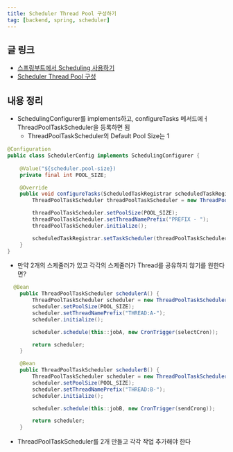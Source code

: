 ```yaml
---
title: Scheduler Thread Pool 구성하기
tag: [backend, spring, scheduler]
---
```

## 글 링크
- [스프링부트에서 Scheduling 사용하기](http://jmlim.github.io/spring/2018/11/27/spring-boot-schedule/)
- [Scheduler Thread Pool 구성](https://blog.naver.com/PostView.nhn?blogId=dg110&logNo=221589812687)
## 내용 정리
- SchedulingConfigurer를 implements하고, configureTasks 메서드에ㅓ ThreadPoolTaskScheduler을 등록하면 됨
  - ThreadPoolTaskScheduler의 Default Pool Size는 1
```java
@Configuration
public class SchedulerConfig implements SchedulingConfigurer {
    
    @Value("${scheduler.pool-size})
    private final int POOL_SIZE;

    @Override
    public void configureTasks(ScheduledTaskRegistrar scheduledTaskRegistrar) {
        ThreadPoolTaskScheduler threadPoolTaskScheduler = new ThreadPoolTaskScheduler();

        threadPoolTaskScheduler.setPoolSize(POOL_SIZE);
        threadPoolTaskScheduler.setThreadNamePrefix("PREFIX - ");
        threadPoolTaskScheduler.initialize();

        scheduledTaskRegistrar.setTaskScheduler(threadPoolTaskScheduler);
    }
}
```

- 만약 2개의 스케줄러가 있고 각각의 스케줄러가 Thread를 공유하지 않기를 원한다면?
```java
  @Bean
    public ThreadPoolTaskScheduler schedulerA() {
        ThreadPoolTaskScheduler scheduler = new ThreadPoolTaskScheduler();
        scheduler.setPoolSize(POOL_SIZE);
        scheduler.setThreadNamePrefix("THREAD:A-");
        scheduler.initialize();

        scheduler.schedule(this::jobA, new CronTrigger(selectCron));

        return scheduler;
    }

    @Bean
    public ThreadPoolTaskScheduler schedulerB() {
        ThreadPoolTaskScheduler scheduler = new ThreadPoolTaskScheduler();
        scheduler.setPoolSize(POOL_SIZE);
        scheduler.setThreadNamePrefix("THREAD:B-"); 
        scheduler.initialize();

        scheduler.schedule(this::jobB, new CronTrigger(sendCrong));

        return scheduler;
    }
```
- ThreadPoolTaskScheduler를 2개 만들고 각각 작업 추가해야 한다